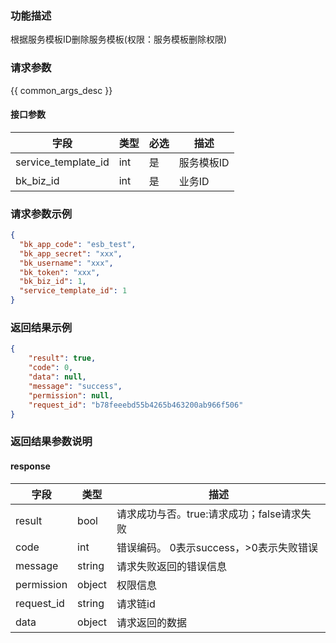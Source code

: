 ### 功能描述

根据服务模板ID删除服务模板(权限：服务模板删除权限)

### 请求参数

{{ common_args_desc }}

#### 接口参数

| 字段                  | 类型  | 必选 | 描述     |
|---------------------|-----|----|--------|
| service_template_id | int | 是  | 服务模板ID |
| bk_biz_id           | int | 是  | 业务ID   |

### 请求参数示例

```json
{
  "bk_app_code": "esb_test",
  "bk_app_secret": "xxx",
  "bk_username": "xxx",
  "bk_token": "xxx",
  "bk_biz_id": 1,
  "service_template_id": 1
}
```

### 返回结果示例

```json
{
    "result": true,
    "code": 0,
    "data": null,
    "message": "success",
    "permission": null,
    "request_id": "b78feeebd55b4265b463200ab966f506"
}
```

### 返回结果参数说明

#### response

| 字段         | 类型     | 描述                         |
|------------|--------|----------------------------|
| result     | bool   | 请求成功与否。true:请求成功；false请求失败 |
| code       | int    | 错误编码。 0表示success，>0表示失败错误  |
| message    | string | 请求失败返回的错误信息                |
| permission | object | 权限信息                       |
| request_id | string | 请求链id                      |
| data       | object | 请求返回的数据                    |
